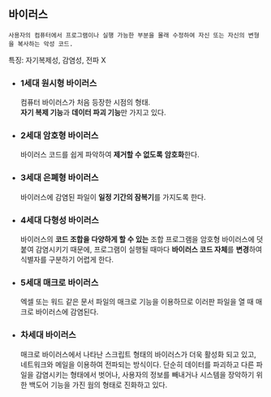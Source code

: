 ## 바이러스

    사용자의 컴퓨터에서 프로그램이나 실행 가능한 부분을 몰래 수정하여 자신 또는 자신의 변형을 복사하는 악성 코드.

특징: 자기복제성, 감염성, 전파 X

- ### 1세대 원시형 바이러스
  컴퓨터 바이러스가 처음 등장한 시점의 형태.  
   **자기 복제 기능**과 **데이터 파괴 기능**만 가지고 있다.
- ### 2세대 암호형 바이러스

  바이러스 코드를 쉽게 파악하여 **제거할 수 없도록** **암호화**한다.

- ### 3세대 은폐형 바이러스

  바이러스에 감염된 파일이 **일정 기간의 잠복기**를 가지도록 한다.

- ### 4세대 다형성 바이러스

  바이러스의 **코드 조합을 다양하게 할 수 있는** 조합 프로그램을 암호형 바이러스에 덧붙여 감염시키기 때문에, 프로그램이 실행될 때마다 **바이러스 코드 자체**를 **변경**하여 식별자를 구분하기 어렵게 한다.

- ### 5세대 매크로 바이러스

  엑셀 또는 워드 같은 문서 파일의 매크로 기능을 이용하므로 이러판 파일을 열 때 매크로 바이러스에 감염된다.

- ### 차세대 바이러스
  매크로 바이러스에서 나타난 스크립트 형태의 바이러스가 더욱 활성화 되고 있고,
  네트워크와 메일을 이용하여 전파되는 방식이다.
  단순히 데이터를 파괴하고 다른 파일을 감염시키는 형태에서 벗어나, 사용자의 정보를 빼내거나 시스템을 장악하기 위한 백도어 기능을 가진 웜의 형태로 진화하고 있다.
